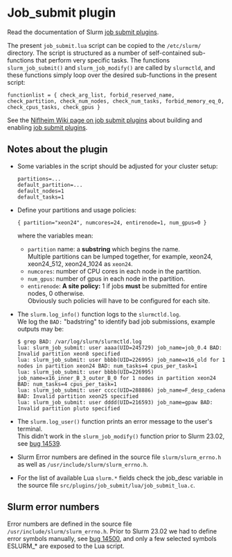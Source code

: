Job_submit plugin
=================

Read the documentation of Slurm [job submit plugins]( https://slurm.schedmd.com/job_submit_plugins.html).

The present ```job_submit.lua``` script can be copied to the ```/etc/slurm/``` directory.
The script is structured as a number of self-contained sub-functions that perform very specific tasks.
The functions ```slurm_job_submit()``` and ```slurm_job_modify()``` are called by ```slurmctld```,
and these functions simply loop over the desired sub-functions in the present script:
```
functionlist = { check_arg_list, forbid_reserved_name, check_partition, check_num_nodes, check_num_tasks, forbid_memory_eq_0, check_cpus_tasks, check_gpus }
```

See the [Niflheim Wiki page on job submit plugins](https://wiki.fysik.dtu.dk/Niflheim_system/Slurm_configuration/#job-submit-plugins)
about building and enabling [job submit plugins]( https://slurm.schedmd.com/job_submit_plugins.html).

Notes about the plugin
----------------------

* Some variables in the script should be adjusted for your cluster setup:
  ```
  partitions=...
  default_partition=...
  default_nodes=1
  default_tasks=1
  ```
* Define your partitions and usage policies:
  ```
  { partition="xeon24", numcores=24, entirenode=1, num_gpus=0 }
  ```
  where the variables mean:

  - ```partition``` name: a **substring** which begins the name.   
    Multiple partitions can be lumped together, for example, xeon24, xeon24_512, xeon24_1024 as ```xeon24```.
  - ```numcores```: number of CPU cores in each node in the partition.
  - ```num_gpus```: number of gpus in each node in the partition.
  - ```entirenode```: **A site policy:** 1 if jobs **must** be submitted for entire nodes, 0 otherwise.   
    Obviously such policies will have to be configured for each site.
* The ```slurm.log_info()``` function logs to the ```slurmctld.log```.   
  We log the ```BAD:``` "badstring" to identify bad job submissions, example outputs may be:
  ```
  $ grep BAD: /var/log/slurm/slurmctld.log
  lua: slurm_job_submit: user aaaa(UID=245729) job_name=job_0.4 BAD: Invalid partition xeon8 specified
  lua: slurm_job_submit: user bbbb(UID=226995) job_name=x16_old for 1 nodes in partition xeon24 BAD: num_tasks=4 cpus_per_task=1
  lua: slurm_job_submit: user bbbb(UID=226995) job_name=x16_inner_B_3_outer_B_0 for 1 nodes in partition xeon24 BAD: num_tasks=4 cpus_per_task=1
  lua: slurm_job_submit: user cccc(UID=288886) job_name=F_desp_cadena BAD: Invalid partition xeon25 specified
  lua: slurm_job_submit: user dddd(UID=216593) job_name=gpaw BAD: Invalid partition pluto specified
  ```
* The ```slurm.log_user()``` function prints an error message to the user's terminal.    
  This didn't work in the ```slurm_job_modify()``` function prior to Slurm 23.02, 
  see [bug 14539](https://bugs.schedmd.com/show_bug.cgi?id=14539).
* Slurm Error numbers are defined in the source file ```slurm/slurm_errno.h``` as well as ```/usr/include/slurm/slurm_errno.h```.
* For the list of available Lua ```slurm.*``` fields check the job_desc variable in the source file
  ```src/plugins/job_submit/lua/job_submit_lua.c```.

Slurm error numbers
---------------------

Error numbers are defined in the source file ```/usr/include/slurm/slurm_errno.h```.
Prior to Slurm 23.02 we had to define error symbols manually, see [bug 14500](https://bugs.schedmd.com/show_bug.cgi?id=14500),
and only a few selected symbols ESLURM_* are exposed to the Lua script.
